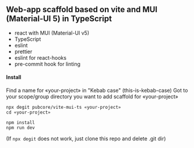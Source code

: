 ## Web-app scaffold based on vite and MUI (Material-UI 5) in TypeScript

- react with MUI (Material-UI v5)
- TypeScript
- eslint
- prettier
- eslint for react-hooks
- pre-commit hook for linting

#### Install

Find a name for «your-project» in "Kebab case" (this-is-kebab-case)
Got to your scope/group directory you want to add scaffold for «your-project»

```
npx degit pubcore/vite-mui-ts «your-project»
cd «your-project»

npm install
npm run dev
```

(If `npx degit` does not work, just clone this repo and delete .git dir)
